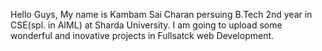 Hello Guys,
  My name is Kambam Sai Charan persuing B.Tech 2nd year in CSE(spl. in AIML) at Sharda University.
  I am going to upload some wonderful and inovative projects in Fullsatck web Development.
